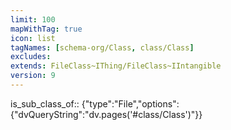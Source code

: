 ```yaml
---
limit: 100
mapWithTag: true
icon: list
tagNames: [schema-org/Class, class/Class]
excludes: 
extends: FileClass~IThing/FileClass~IIntangible
version: 9
---
```




is_sub_class_of::  {"type":"File","options":{"dvQueryString":"dv.pages('#class/Class')"}}
